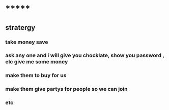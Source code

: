 # *****
## stratergy 

### take money save
### ask any one and i will give you chocklate, show you password , elc give me some money
### make them to buy for us
### make them give partys for people so we can join 
### etc 
